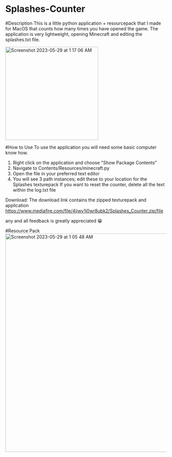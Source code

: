 # Splashes-Counter
#Description
This is a little python application + resourcepack that I made for MacOS that counts how many times you have opened the game. The application is very lightweight, opening Minecraft and editing the splashes.txt file. 

<img width="290" alt="Screenshot 2023-05-29 at 1 17 06 AM" src="https://github.com/CoderEgloo/Splashes-Counter/assets/62316501/a2a16496-2d83-4885-ac8f-37c377850735">


#How to Use
To use the application you will need some basic computer know how. 
1. Right click on the application and choose "Show Package Contents"
2. Navigate to Contents/Resources/minecraft.py
3. Open the file in your preferred text editor
4. You will see 3 path instances; edit these to your location for the Splashes texturepack
If you want to reset the counter, delete all the text within the log.txt file

Download:
The download link contains the zipped texturepack and application
https://www.mediafire.com/file/4iiwv1j0wr8ubk2/Splashes_Counter.zip/file

any and all feedback is greatly appreciated 😁

#Resource Pack
<img width="680" alt="Screenshot 2023-05-29 at 1 05 48 AM" src="https://github.com/CoderEgloo/Splashes-Counter/assets/62316501/95c76731-b7dd-4cc2-9e24-09c72ce3473e">
